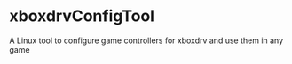 # xboxdrvConfigTool
A Linux tool to configure game controllers for xboxdrv and use them in any game

